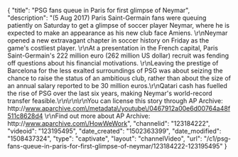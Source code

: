 {
    "title": "PSG fans queue in Paris for first glimpse of Neymar",
    "description": "(5 Aug 2017) Paris Saint-Germain fans were queuing patiently on Saturday to get a glimpse of soccer player Neymar, where he is expected to make an appearance as his new club face Amiens. \r\nNeymar opened a new extravagant chapter in soccer history on Friday as the game's costliest player. \r\nAt a presentation in the French capital, Paris Saint-Germain's 222 million euro (262 million US dollar) recruit was fending off questions about his financial motivations. \r\nLeaving the prestige of Barcelona for the less exalted surroundings of PSG was about seizing the chance to raise the status of an ambitious club, rather than about the size of an annual salary reported to be 30 million euros.\r\nQatari cash has fuelled the rise of PSG over the last six years, making Neymar's world-record transfer feasible.\r\n\r\n\r\nYou can license this story through AP Archive: http:\/\/www.aparchive.com\/metadata\/youtube\/0467912a00e6d00764a48f511c8628d4 \r\nFind out more about AP Archive: http:\/\/www.aparchive.com\/HowWeWork",
    "channelid": "123184222",
    "videoid": "123195495",
    "date_created": "1502363399",
    "date_modified": "1508437324",
    "type": "captivate",
    "layout": "channelVideo",
    "url": "\/c1\/psg-fans-queue-in-paris-for-first-glimpse-of-neymar\/123184222-123195495"
}